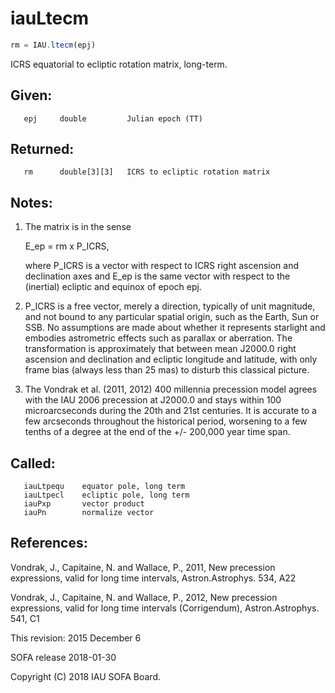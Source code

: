 # iauLtecm

```js
rm = IAU.ltecm(epj)
```

ICRS equatorial to ecliptic rotation matrix, long-term.

## Given:
```
   epj     double         Julian epoch (TT)
```

## Returned:
```
   rm      double[3][3]   ICRS to ecliptic rotation matrix
```

## Notes:

1) The matrix is in the sense

      E_ep = rm x P_ICRS,

   where P_ICRS is a vector with respect to ICRS right ascension
   and declination axes and E_ep is the same vector with respect to
   the (inertial) ecliptic and equinox of epoch epj.

2) P_ICRS is a free vector, merely a direction, typically of unit
   magnitude, and not bound to any particular spatial origin, such
   as the Earth, Sun or SSB.  No assumptions are made about whether
   it represents starlight and embodies astrometric effects such as
   parallax or aberration.  The transformation is approximately that
   between mean J2000.0 right ascension and declination and ecliptic
   longitude and latitude, with only frame bias (always less than
   25 mas) to disturb this classical picture.

3) The Vondrak et al. (2011, 2012) 400 millennia precession model
   agrees with the IAU 2006 precession at J2000.0 and stays within
   100 microarcseconds during the 20th and 21st centuries.  It is
   accurate to a few arcseconds throughout the historical period,
   worsening to a few tenths of a degree at the end of the
   +/- 200,000 year time span.

## Called:
```
   iauLtpequ    equator pole, long term
   iauLtpecl    ecliptic pole, long term
   iauPxp       vector product
   iauPn        normalize vector
```

## References:

  Vondrak, J., Capitaine, N. and Wallace, P., 2011, New precession
  expressions, valid for long time intervals, Astron.Astrophys. 534,
  A22

  Vondrak, J., Capitaine, N. and Wallace, P., 2012, New precession
  expressions, valid for long time intervals (Corrigendum),
  Astron.Astrophys. 541, C1

This revision:  2015 December 6

SOFA release 2018-01-30

Copyright (C) 2018 IAU SOFA Board.